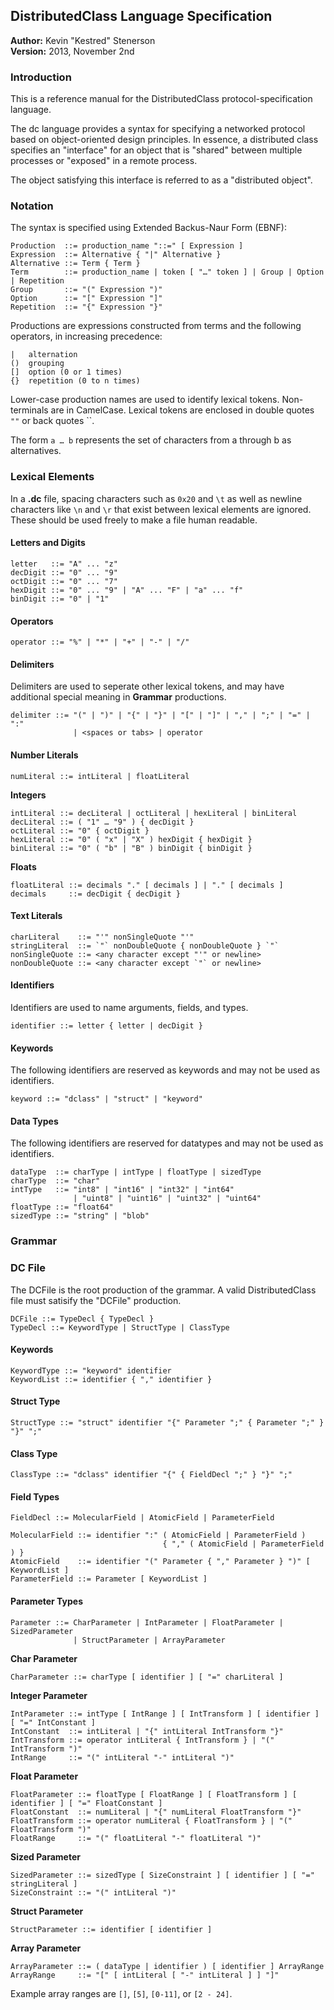 DistributedClass Language Specification
---------------------------------------
**Author:** Kevin "Kestred" Stenerson  
**Version:** 2013, November 2nd

### Introduction ###
This is a reference manual for the DistributedClass protocol-specification language.

The dc language provides a syntax for specifying a networked protocol based on object-oriented design
principles.  In essence, a distributed class specifies an "interface" for an object that is "shared"
between multiple processes or "exposed" in a remote process.

The object satisfying this interface is referred to as a "distributed object".



### Notation ###
The syntax is specified using Extended Backus-Naur Form (EBNF):

```
Production  ::= production_name "::=" [ Expression ]
Expression  ::= Alternative { "|" Alternative }
Alternative ::= Term { Term }
Term        ::= production_name | token [ "…" token ] | Group | Option | Repetition
Group       ::= "(" Expression ")"
Option      ::= "[" Expression "]"
Repetition  ::= "{" Expression "}"
```

Productions are expressions constructed from terms and the following operators, in increasing precedence:

```
|   alternation
()  grouping
[]  option (0 or 1 times)
{}  repetition (0 to n times)
```

Lower-case production names are used to identify lexical tokens. Non-terminals are in CamelCase.
Lexical tokens are enclosed in double quotes `""` or back quotes ``.

The form `a … b` represents the set of characters from a through b as alternatives.



### Lexical Elements ###
In a **.dc** file, spacing characters such as `0x20` and `\t` as well as newline characters
like `\n` and `\r` that exist between lexical elements are ignored. 
These should be used freely to make a file human readable.

#### Letters and Digits ###
```
letter   ::= "A" ... "z"
decDigit ::= "0" ... "9"
octDigit ::= "0" ... "7"
hexDigit ::= "0" ... "9" | "A" ... "F" | "a" ... "f"
binDigit ::= "0" | "1"
```

#### Operators ####
```
operator ::= "%" | "*" | "+" | "-" | "/"
```

#### Delimiters ####
Delimiters are used to seperate other lexical tokens, and may have additional special
meaning in **Grammar** productions.
```
delimiter ::= "(" | ")" | "{" | "}" | "[" | "]" | "," | ";" | "=" | ":"
              | <spaces or tabs> | operator
```

#### Number Literals ####
```
numLiteral ::= intLiteral | floatLiteral
```

**Integers**
```
intLiteral ::= decLiteral | octLiteral | hexLiteral | binLiteral
decLiteral ::= ( "1" … "9" ) { decDigit }
octLiteral ::= "0" { octDigit }
hexLiteral ::= "0" ( "x" | "X" ) hexDigit { hexDigit }
binLiteral ::= "0" ( "b" | "B" ) binDigit { binDigit }
```

**Floats**
```
floatLiteral ::= decimals "." [ decimals ] | "." [ decimals ]
decimals     ::= decDigit { decDigit }
```

#### Text Literals ####
```
charLiteral    ::= "'" nonSingleQuote "'" 
stringLiteral  ::= `"` nonDoubleQuote { nonDoubleQuote } `"`
nonSingleQuote ::= <any character except "'" or newline>
nonDoubleQuote ::= <any character except `"` or newline>
```

#### Identifiers ####
Identifiers are used to name arguments, fields, and types.
```
identifier ::= letter { letter | decDigit }
```

#### Keywords ####
The following identifiers are reserved as keywords and may not be used as identifiers.
```
keyword ::= "dclass" | "struct" | "keyword"
```

#### Data Types ####
The following identifiers are reserved for datatypes and may not be used as identifiers.
```
dataType  ::= charType | intType | floatType | sizedType
charType  ::= "char"
intType   ::= "int8" | "int16" | "int32" | "int64"
              | "uint8" | "uint16" | "uint32" | "uint64"
floatType ::= "float64"
sizedType ::= "string" | "blob"
```



### Grammar ###

### DC File ###
The DCFile is the root production of the grammar.  A valid DistributedClass file
must satisify the "DCFile" production.
```
DCFile ::= TypeDecl { TypeDecl }
TypeDecl ::= KeywordType | StructType | ClassType
```

#### Keywords ####
```
KeywordType ::= "keyword" identifier
KeywordList ::= identifier { "," identifier }
```

#### Struct Type ####
```
StructType ::= "struct" identifier "{" Parameter ";" { Parameter ";" } "}" ";"
```

#### Class Type ####
```
ClassType ::= "dclass" identifier "{" { FieldDecl ";" } "}" ";"
```

#### Field Types ####
```
FieldDecl ::= MolecularField | AtomicField | ParameterField
```

```
MolecularField ::= identifier ":" ( AtomicField | ParameterField )
                                  { "," ( AtomicField | ParameterField ) }
AtomicField    ::= identifier "(" Parameter { "," Parameter } ")" [ KeywordList ]
ParameterField ::= Parameter [ KeywordList ]
```

#### Parameter Types ####
```
Parameter ::= CharParameter | IntParameter | FloatParameter | SizedParameter
              | StructParameter | ArrayParameter
```

**Char Parameter**
```
CharParameter ::= charType [ identifier ] [ "=" charLiteral ]
```

**Integer Parameter**
```
IntParameter ::= intType [ IntRange ] [ IntTransform ] [ identifier ] [ "=" IntConstant ] 
IntConstant  ::= intLiteral | "{" intLiteral IntTransform "}"
IntTransform ::= operator intLiteral { IntTransform } | "(" IntTransform ")"
IntRange     ::= "(" intLiteral "-" intLiteral ")"
```

**Float Parameter**
```
FloatParameter ::= floatType [ FloatRange ] [ FloatTransform ] [ identifier ] [ "=" FloatConstant ]
FloatConstant  ::= numLiteral | "{" numLiteral FloatTransform "}"
FloatTransform ::= operator numLiteral { FloatTransform } | "(" FloatTransform ")"
FloatRange     ::= "(" floatLiteral "-" floatLiteral ")"
```

**Sized Parameter**
```
SizedParameter ::= sizedType [ SizeConstraint ] [ identifier ] [ "=" stringLiteral ]
SizeConstraint ::= "(" intLiteral ")"
```

**Struct Parameter**
```
StructParameter ::= identifier [ identifier ]
```

**Array Parameter**
```
ArrayParameter ::= ( dataType | identifier ) [ identifier ] ArrayRange
ArrayRange     ::= "[" [ intLiteral [ "-" intLiteral ] ] "]"
```

Example array ranges are `[]`, `[5]`, `[0-11]`, or `[2 - 24]`.
